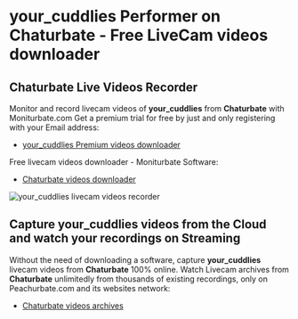 # your_cuddlies Performer on Chaturbate - Free LiveCam videos downloader

## Chaturbate Live Videos Recorder

Monitor and record livecam videos of **your_cuddlies** from **Chaturbate** with Moniturbate.com
Get a premium trial for free by just and only registering with your Email address:
* [your_cuddlies Premium videos downloader](https://moniturbate.com/request-demo-licence-key.html)

Free livecam videos downloader - Moniturbate Software:
* [Chaturbate videos downloader](https://moniturbate.com/moniturbate-download-software.html)

![your_cuddlies livecam videos recorder](https://peachurnet.com/templates/moniturbate-software.png)


## Capture your_cuddlies videos from the Cloud and watch your recordings on Streaming

Without the need of downloading a software, capture **your_cuddlies** livecam videos from **Chaturbate** 100% online.
Watch Livecam archives from **Chaturbate** unlimitedly from thousands of existing recordings, only on Peachurbate.com and its websites network:
* [Chaturbate videos archives](https://peachurnet.com/)